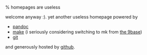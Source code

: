 % homepages are useless

welcome anyway :). yet another useless homepage powered by

* [pandoc](http://johnmacfarlane.net/pandoc/)
* [make](http://pubs.opengroup.org/onlinepubs/000095399/utilities/make.html) (i seriously considering switching to mk from [the 9base](http://tools.suckless.org/9base))
* [git](https://git.wiki.kernel.org)

and generously hosted by [github](http://github.com).

